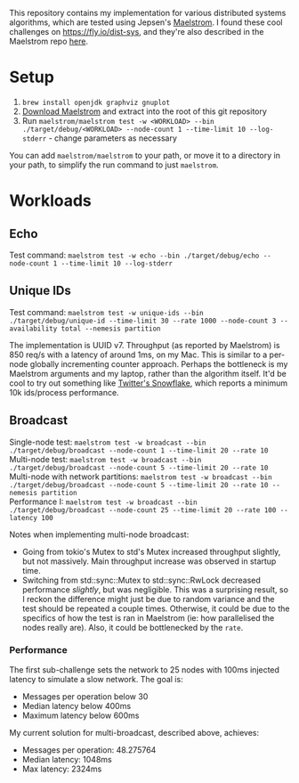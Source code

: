 This repository contains my implementation for various distributed systems algorithms, which are tested using
Jepsen's [Maelstrom](https://github.com/jepsen-io/maelstrom). I found these cool challenges on https://fly.io/dist-sys,
and they're also described in the Maelstrom repo [here](https://github.com/jepsen-io/maelstrom/tree/main/doc).

# Setup

1. `brew install openjdk graphviz gnuplot`
2. [Download Maelstrom](https://github.com/jepsen-io/maelstrom/releases/tag/v0.2.3) and extract into the root of this
   git repository
3. Run
   `maelstrom/maelstrom test -w <WORKLOAD> --bin ./target/debug/<WORKLOAD> --node-count 1 --time-limit 10 --log-stderr` -
   change parameters as necessary

You can add `maelstrom/maelstrom` to your path, or move it to a directory in your path, to simplify the run command to
just `maelstrom`.

# Workloads

## Echo

Test command: `maelstrom test -w echo --bin ./target/debug/echo --node-count 1 --time-limit 10 --log-stderr`

## Unique IDs

Test command: `maelstrom test -w unique-ids --bin ./target/debug/unique-id --time-limit 30 --rate 1000 --node-count 3 --availability total --nemesis partition`

The implementation is UUID v7. Throughput (as reported by Maelstrom) is 850 req/s with a latency of around 1ms, on my Mac. This is similar to a per-node globally incrementing counter approach. Perhaps the bottleneck is my Maelstrom arguments and my laptop, rather than the algorithm itself. It'd be cool to try out something like [Twitter's Snowflake](https://github.com/twitter-archive/snowflake/tree/b3f6a3c6ca8e1b6847baa6ff42bf72201e2c2231), which reports a minimum 10k ids/process performance.

## Broadcast

Single-node test: `maelstrom test -w broadcast --bin ./target/debug/broadcast --node-count 1 --time-limit 20 --rate 10`  
Multi-node test: `maelstrom test -w broadcast --bin ./target/debug/broadcast --node-count 5 --time-limit 20 --rate 10`  
Multi-node with network partitions:
`maelstrom test -w broadcast --bin ./target/debug/broadcast --node-count 5 --time-limit 20 --rate 10 --nemesis partition`  
Performance I:
`maelstrom test -w broadcast --bin ./target/debug/broadcast --node-count 25 --time-limit 20 --rate 100 --latency 100`

Notes when implementing multi-node broadcast:
* Going from tokio's Mutex to std's Mutex increased throughput slightly, but not massively. Main throughput increase was observed in startup time.
* Switching from std::sync::Mutex to std::sync::RwLock decreased performance *slightly*, but was negligible. This was a surprising result, so I reckon the difference might just be due to random variance and the test should be repeated a couple times. Otherwise, it could be due to the specifics of how the test is ran in Maelstrom (ie: how parallelised the nodes really are). Also, it could be bottlenecked by the `rate`.

### Performance

The first sub-challenge sets the network to 25 nodes with 100ms injected latency to simulate a slow network. The goal
is:

* Messages per operation below 30
* Median latency below 400ms
* Maximum latency below 600ms

My current solution for multi-broadcast, described above, achieves:

* Messages per operation: 48.275764
* Median latency: 1048ms
* Max latency: 2324ms
